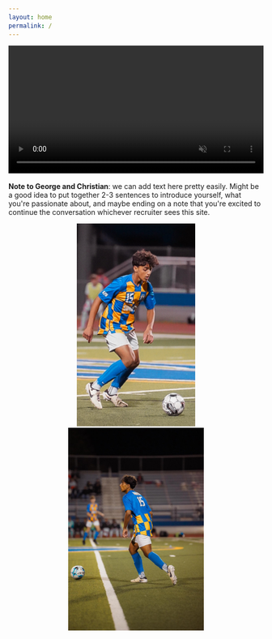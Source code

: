 ```yaml
---
layout: home
permalink: /
---
```

<div style="text-align: center;">
  <video width="100%" controls autoplay muted>
    <source src="./clips/clip-1.mp4" type="video/mp4">
    Thanks for visiting!
  </video>
</div>

**Note to George and Christian**: we can add text here pretty easily. Might be a good idea to put together 2-3 sentences to introduce yourself, what you're passionate about, and maybe ending on a note that you're excited to continue the conversation whichever recruiter sees this site.

<div style="text-align: center;">
  <img src="./images/img-1.jpg" alt="drawing" style="height: 400px"/>
  <img src="./images/img-2.jpg" alt="drawing" style="height: 400px"/>
</div>
